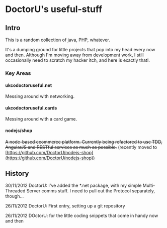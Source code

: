 # DoctorU's useful-stuff

## Intro

This is a random collection of java, PHP, whatever.

It's a dumping ground for little projects that pop into my head every now and then.
Although I'm moving away from development work, I still occasionally need to scratch my hacker itch, and here is exactly that!.

### Key Areas
#### ukcodoctoruseful.net
Messing around with networking.
#### ukcodoctoruseful.cards
Messing around with a card game.
#### nodejs/shop
<del>A node-based ecommerce platform. Currently being refactored to use TDD, AngularJS and RESTful services as much as possible.</del> (recently moved to [https://github.com/DoctorU/nodejs-shop](https://github.com/DoctorU/nodejs-shop))

## History

30/11/2012 DoctorU: I've added the *.net package, with my simple Multi-Threaded Server comms stuff. 
I need to pull out the Protocol separately, though...

26/11/2012 DoctorU: First entry, setting up a git repository 

26/11/2012 DOctorU: for the little coding snippets that come in handy now and then